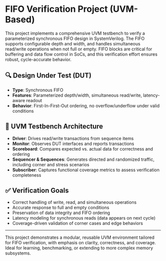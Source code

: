 # FIFO Verification Project (UVM-Based)

This project implements a comprehensive UVM testbench to verify a parameterized synchronous FIFO design in SystemVerilog. The FIFO supports configurable depth and width, and handles simultaneous read/write operations when not full or empty. FIFO blocks are critical for buffering and data flow control in SoCs, and this verification effort ensures robust, cycle-accurate behavior.

## 🔍 Design Under Test (DUT)

- **Type**: Synchronous FIFO
- **Features**: Parameterized depth/width, simultaneous read/write, latency-aware readout
- **Behavior**: First-In-First-Out ordering, no overflow/underflow under valid conditions

## 🧪 UVM Testbench Architecture

- **Driver**: Drives read/write transactions from sequence items
- **Monitor**: Observes DUT interfaces and reports transactions
- **Scoreboard**: Compares expected vs. actual data for correctness and ordering
- **Sequencer & Sequences**: Generates directed and randomized traffic, including corner and stress scenarios
- **Subscriber**: Captures functional coverage metrics to assess verification completeness

## ✅ Verification Goals

- Correct handling of write, read, and simultaneous operations
- Accurate response to full and empty conditions
- Preservation of data integrity and FIFO ordering
- Latency modeling for synchronous reads (data appears on next cycle)
- Coverage-driven validation of corner cases and edge behaviors

---

This project demonstrates a modular, reusable UVM environment tailored for FIFO verification, with emphasis on clarity, correctness, and coverage. Ideal for learning, benchmarking, or extending to more complex memory subsystems.
